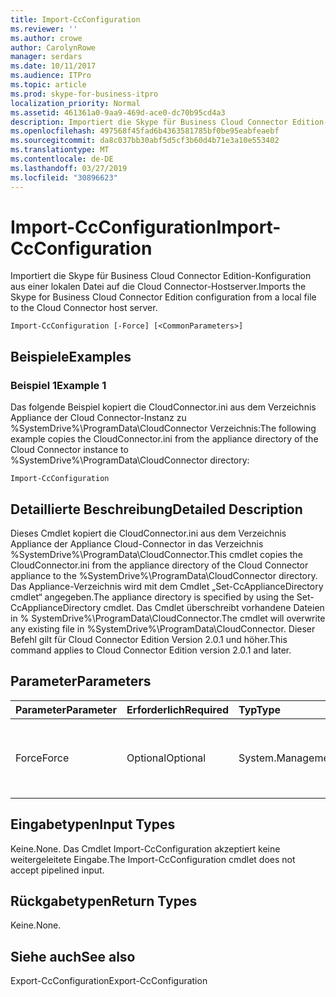 ```yaml
---
title: Import-CcConfiguration
ms.reviewer: ''
ms.author: crowe
author: CarolynRowe
manager: serdars
ms.date: 10/11/2017
ms.audience: ITPro
ms.topic: article
ms.prod: skype-for-business-itpro
localization_priority: Normal
ms.assetid: 461361a0-9aa9-469d-ace0-dc70b95cd4a3
description: Importiert die Skype für Business Cloud Connector Edition-Konfiguration aus einer lokalen Datei auf die Cloud Connector-Hostserver.
ms.openlocfilehash: 497568f45fad6b4363581785bf0be95eabfeaebf
ms.sourcegitcommit: da8c037bb30abf5d5cf3b60d4b71e3a10e553402
ms.translationtype: MT
ms.contentlocale: de-DE
ms.lasthandoff: 03/27/2019
ms.locfileid: "30896623"
---
```

# <a name="import-ccconfiguration"></a><span data-ttu-id="5d9c0-103">Import-CcConfiguration</span><span class="sxs-lookup"><span data-stu-id="5d9c0-103">Import-CcConfiguration</span></span>
 
<span data-ttu-id="5d9c0-104">Importiert die Skype für Business Cloud Connector Edition-Konfiguration aus einer lokalen Datei auf die Cloud Connector-Hostserver.</span><span class="sxs-lookup"><span data-stu-id="5d9c0-104">Imports the Skype for Business Cloud Connector Edition configuration from a local file to the Cloud Connector host server.</span></span>
  
```
Import-CcConfiguration [-Force] [<CommonParameters>]
```

## <a name="examples"></a><span data-ttu-id="5d9c0-105">Beispiele</span><span class="sxs-lookup"><span data-stu-id="5d9c0-105">Examples</span></span>
<span data-ttu-id="5d9c0-106"><a name="Examples"> </a></span><span class="sxs-lookup"><span data-stu-id="5d9c0-106"></span></span>

### <a name="example-1"></a><span data-ttu-id="5d9c0-107">Beispiel 1</span><span class="sxs-lookup"><span data-stu-id="5d9c0-107">Example 1</span></span>

<span data-ttu-id="5d9c0-108">Das folgende Beispiel kopiert die CloudConnector.ini aus dem Verzeichnis Appliance der Cloud Connector-Instanz zu %SystemDrive%\ProgramData\CloudConnector Verzeichnis:</span><span class="sxs-lookup"><span data-stu-id="5d9c0-108">The following example copies the CloudConnector.ini from the appliance directory of the Cloud Connector instance to %SystemDrive%\ProgramData\CloudConnector directory:</span></span>
  
```
Import-CcConfiguration
```

## <a name="detailed-description"></a><span data-ttu-id="5d9c0-109">Detaillierte Beschreibung</span><span class="sxs-lookup"><span data-stu-id="5d9c0-109">Detailed Description</span></span>
<span data-ttu-id="5d9c0-110"><a name="Examples"> </a></span><span class="sxs-lookup"><span data-stu-id="5d9c0-110"></span></span>

<span data-ttu-id="5d9c0-111">Dieses Cmdlet kopiert die CloudConnector.ini aus dem Verzeichnis Appliance der Appliance Cloud-Connector in das Verzeichnis %SystemDrive%\ProgramData\CloudConnector.</span><span class="sxs-lookup"><span data-stu-id="5d9c0-111">This cmdlet copies the CloudConnector.ini from the appliance directory of the Cloud Connector appliance to the %SystemDrive%\ProgramData\CloudConnector directory.</span></span> <span data-ttu-id="5d9c0-112">Das Appliance-Verzeichnis wird mit dem Cmdlet „Set-CcApplianceDirectory cmdlet“ angegeben.</span><span class="sxs-lookup"><span data-stu-id="5d9c0-112">The appliance directory is specified by using the Set-CcApplianceDirectory cmdlet.</span></span> <span data-ttu-id="5d9c0-113">Das Cmdlet überschreibt vorhandene Dateien in % SystemDrive%\ProgramData\CloudConnector.</span><span class="sxs-lookup"><span data-stu-id="5d9c0-113">The cmdlet will overwrite any existing file in %SystemDrive%\ProgramData\CloudConnector.</span></span> <span data-ttu-id="5d9c0-114">Dieser Befehl gilt für Cloud Connector Edition Version 2.0.1 und höher.</span><span class="sxs-lookup"><span data-stu-id="5d9c0-114">This command applies to Cloud Connector Edition version 2.0.1 and later.</span></span>
  
## <a name="parameters"></a><span data-ttu-id="5d9c0-115">Parameter</span><span class="sxs-lookup"><span data-stu-id="5d9c0-115">Parameters</span></span>
<span data-ttu-id="5d9c0-116"><a name="Examples"> </a></span><span class="sxs-lookup"><span data-stu-id="5d9c0-116"></span></span>

|<span data-ttu-id="5d9c0-117">**Parameter**</span><span class="sxs-lookup"><span data-stu-id="5d9c0-117">**Parameter**</span></span>|<span data-ttu-id="5d9c0-118">**Erforderlich**</span><span class="sxs-lookup"><span data-stu-id="5d9c0-118">**Required**</span></span>|<span data-ttu-id="5d9c0-119">**Typ**</span><span class="sxs-lookup"><span data-stu-id="5d9c0-119">**Type**</span></span>|<span data-ttu-id="5d9c0-120">**Beschreibung**</span><span class="sxs-lookup"><span data-stu-id="5d9c0-120">**Description**</span></span>|
|:-----|:-----|:-----|:-----|
|<span data-ttu-id="5d9c0-121">Force</span><span class="sxs-lookup"><span data-stu-id="5d9c0-121">Force</span></span>  <br/> |<span data-ttu-id="5d9c0-122">Optional</span><span class="sxs-lookup"><span data-stu-id="5d9c0-122">Optional</span></span>  <br/> |<span data-ttu-id="5d9c0-123">System.Management.Automation.SwitchParameter</span><span class="sxs-lookup"><span data-stu-id="5d9c0-123">System.Management.Automation.SwitchParameter</span></span>  <br/> |<span data-ttu-id="5d9c0-124">Vorhandene Datei %SystemDrive%\ProgramData\CloudConnector ohne Benachrichtigung zu überschreiben.</span><span class="sxs-lookup"><span data-stu-id="5d9c0-124">Overwrite existing file in %SystemDrive%\ProgramData\CloudConnector without notification.</span></span>  <br/> |
   
## <a name="input-types"></a><span data-ttu-id="5d9c0-125">Eingabetypen</span><span class="sxs-lookup"><span data-stu-id="5d9c0-125">Input Types</span></span>
<span data-ttu-id="5d9c0-126"><a name="Examples"> </a></span><span class="sxs-lookup"><span data-stu-id="5d9c0-126"></span></span>

<span data-ttu-id="5d9c0-127">Keine.</span><span class="sxs-lookup"><span data-stu-id="5d9c0-127">None.</span></span> <span data-ttu-id="5d9c0-128">Das Cmdlet Import-CcConfiguration akzeptiert keine weitergeleitete Eingabe.</span><span class="sxs-lookup"><span data-stu-id="5d9c0-128">The Import-CcConfiguration cmdlet does not accept pipelined input.</span></span>
  
## <a name="return-types"></a><span data-ttu-id="5d9c0-129">Rückgabetypen</span><span class="sxs-lookup"><span data-stu-id="5d9c0-129">Return Types</span></span>
<span data-ttu-id="5d9c0-130"><a name="Examples"> </a></span><span class="sxs-lookup"><span data-stu-id="5d9c0-130"></span></span>

<span data-ttu-id="5d9c0-131">Keine.</span><span class="sxs-lookup"><span data-stu-id="5d9c0-131">None.</span></span>
  
## <a name="see-also"></a><span data-ttu-id="5d9c0-132">Siehe auch</span><span class="sxs-lookup"><span data-stu-id="5d9c0-132">See also</span></span>
<span data-ttu-id="5d9c0-133"><a name="Examples"> </a></span><span class="sxs-lookup"><span data-stu-id="5d9c0-133"></span></span>

<span data-ttu-id="5d9c0-134">Export-CcConfiguration</span><span class="sxs-lookup"><span data-stu-id="5d9c0-134">Export-CcConfiguration</span></span>
  

